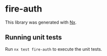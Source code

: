 # fire-auth

This library was generated with [Nx](https://nx.dev).

## Running unit tests

Run `nx test fire-auth` to execute the unit tests.
